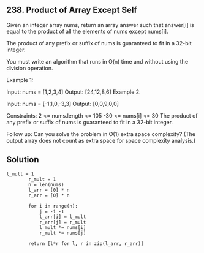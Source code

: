## 238. Product of Array Except Self
Given an integer array nums, return an array answer such that answer[i] is equal to the product of all the elements of nums except nums[i].

The product of any prefix or suffix of nums is guaranteed to fit in a 32-bit integer.

You must write an algorithm that runs in O(n) time and without using the division operation.

 Example 1:

Input: nums = [1,2,3,4]
Output: [24,12,8,6]
Example 2:

Input: nums = [-1,1,0,-3,3]
Output: [0,0,9,0,0]
 
Constraints:
2 <= nums.length <= 105
-30 <= nums[i] <= 30
The product of any prefix or suffix of nums is guaranteed to fit in a 32-bit integer.
 
Follow up: Can you solve the problem in O(1) extra space complexity? (The output array does not count as extra space for space complexity analysis.)

##
## Solution 
```
l_mult = 1
        r_mult = 1
        n = len(nums)
        l_arr = [0] * n
        r_arr = [0] * n
        
        for i in range(n): 
            j = -i -1
            l_arr[i] = l_mult
            r_arr[j] = r_mult
            l_mult *= nums[i]
            r_mult *= nums[j]

        return [l*r for l, r in zip(l_arr, r_arr)]

```

